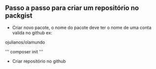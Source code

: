 ## Passo a passo para criar um repositório no packgist

- Criar novo pacote, o nome do pacote deve ter o nome de uma conta valida no github ex:

ojulianos/olamundo

'''
composer init
'''

- Criar repositório no github

